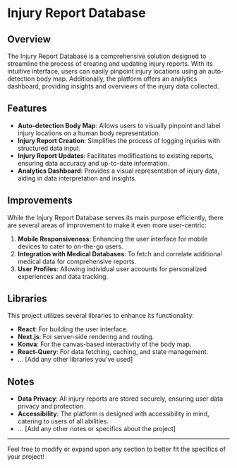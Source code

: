 # Injury Report Database

## Overview

The Injury Report Database is a comprehensive solution designed to streamline the process of creating and updating injury reports. With its intuitive interface, users can easily pinpoint injury locations using an auto-detection body map. Additionally, the platform offers an analytics dashboard, providing insights and overviews of the injury data collected.

## Features

- **Auto-detection Body Map**: Allows users to visually pinpoint and label injury locations on a human body representation.
- **Injury Report Creation**: Simplifies the process of logging injuries with structured data input.
- **Injury Report Updates**: Facilitates modifications to existing reports, ensuring data accuracy and up-to-date information.
- **Analytics Dashboard**: Provides a visual representation of injury data, aiding in data interpretation and insights.

## Improvements

While the Injury Report Database serves its main purpose efficiently, there are several areas of improvement to make it even more user-centric:

1. **Mobile Responsiveness**: Enhancing the user interface for mobile devices to cater to on-the-go users.
2. **Integration with Medical Databases**: To fetch and correlate additional medical data for comprehensive reports.
3. **User Profiles**: Allowing individual user accounts for personalized experiences and data tracking.

## Libraries

This project utilizes several libraries to enhance its functionality:

- **React**: For building the user interface.
- **Next.js**: For server-side rendering and routing.
- **Konva**: For the canvas-based interactivity of the body map.
- **React-Query**: For data fetching, caching, and state management.
- ... [Add any other libraries you've used]

## Notes

- **Data Privacy**: All injury reports are stored securely, ensuring user data privacy and protection.
- **Accessibility**: The platform is designed with accessibility in mind, catering to users of all abilities.
- ... [Add any other notes or specifics about the project]

---

Feel free to modify or expand upon any section to better fit the specifics of your project!
